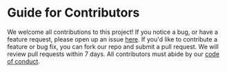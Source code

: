 # Guide for Contributors

We welcome all contributions to this project!
If you notice a bug, or have a feature request,
please open up an issue [here](https://github.com/UBC-DSCI/REPOSITORY_NAME/issues).
If you'd like to contribute a feature or bug fix,
you can fork our repo and submit a pull request.
We will review pull requests within 7 days.
All contributors must abide by our [code of conduct](CODE_OF_CONDUCT.md).
